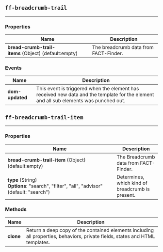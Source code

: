 ## `ff-breadcrumb-trail`
___
### Properties
| Name | Description |
| ---- | ----------- |
| **bread-crumb-trail-items**&nbsp;(Object) (default:empty) | The breadcrumb data from FACT-Finder. |

### Events
| Name | Description |
| ---- | ----------- |
| **dom-updated** | This event is triggered when the element has received new data and the template for the element and all sub elements was punched out. |

## `ff-breadcrumb-trail-item`
___
### Properties
| Name | Description |
| ---- | ----------- |
| **bread-crumb-trail-item**&nbsp;(Object) (default:empty) | The Breadcrumb data from FACT-Finder. |
| **type**&nbsp;(String) **Options**:&nbsp;"search",&nbsp;"filter",&nbsp;"all",&nbsp;"advisor" (default: "search") | Determines, which kind of breadcrumb is present.|

### Methods
| Name | Description |
| ---- | ----------- |
| **clone** | Return a deep copy of the contained elements including all properties, behaviors, private fields, states and HTML templates. |
